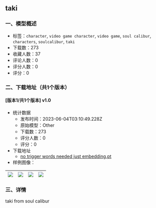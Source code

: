 ## taki
### 一、模型概述

- 标签：`character`, `video game character`, `video game`, `soul calibur`, `characters`, `soulcalibur`, `taki`
- 下载数：273
- 收藏人数：37
- 评论人数：0
- 评分人数：0
- 评分：0

### 二、下载地址（共1个版本）

#### [版本1/共1个版本] v1.0

- 统计数据
  - 发布时间：2023-06-04T03:10:49.228Z
  - 原始模型：Other
  - 下载数：273
  - 评分人数：0
  - 评分：0
- 下载地址
  - [no trigger words needed just embedding.pt](https://civitai.com/api/download/models/88828)
- 样例图像：

| <img src="https://image.civitai.com/xG1nkqKTMzGDvpLrqFT7WA/b14a1ed8-f9f8-4376-9cf9-1911224d0e9f/width=450/1022762.jpeg" /> | <img src="https://image.civitai.com/xG1nkqKTMzGDvpLrqFT7WA/564c0ffe-67e0-4ab5-9eb5-a7ea3fdc6f55/width=450/1022763.jpeg" /> | <img src="https://image.civitai.com/xG1nkqKTMzGDvpLrqFT7WA/47ad4512-4c46-4a08-81a4-84be6672ff6d/width=450/1022764.jpeg" /> | <img src="https://image.civitai.com/xG1nkqKTMzGDvpLrqFT7WA/e6eaeea9-0fe5-4b59-9b3a-5c1335f0d047/width=450/1022767.jpeg" /> |
| ---- | ---- | ---- | ---- |


### 三、详情
<p>taki from soul calibur</p>